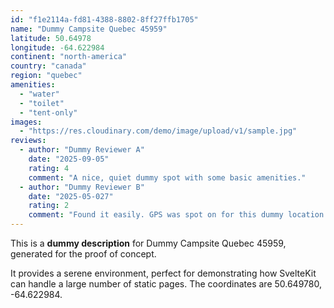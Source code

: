 ```yaml
---
id: "f1e2114a-fd81-4388-8802-8ff27ffb1705"
name: "Dummy Campsite Quebec 45959"
latitude: 50.64978
longitude: -64.622984
continent: "north-america"
country: "canada"
region: "quebec"
amenities:
  - "water"
  - "toilet"
  - "tent-only"
images:
  - "https://res.cloudinary.com/demo/image/upload/v1/sample.jpg"
reviews:
  - author: "Dummy Reviewer A"
    date: "2025-09-05"
    rating: 4
    comment: "A nice, quiet dummy spot with some basic amenities."
  - author: "Dummy Reviewer B"
    date: "2025-05-027"
    rating: 2
    comment: "Found it easily. GPS was spot on for this dummy location."
---
```


This is a **dummy description** for Dummy Campsite Quebec 45959, generated for the proof of concept.

It provides a serene environment, perfect for demonstrating how SvelteKit can handle a large number of static pages. The coordinates are 50.649780, -64.622984.
